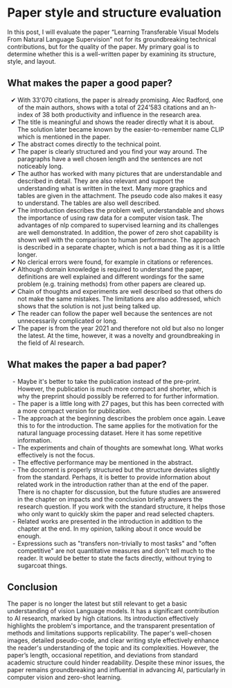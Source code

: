 # Paper style and structure evaluation

In this post, I will evaluate the paper “Learning Transferable Visual Models From Natural Language Supervision” not for its groundbreaking technical contributions, but for the quality of the paper. My primary goal is to determine whether this is a well-written paper by examining its structure, style, and layout.

## What makes the paper a good paper?
<ul style="list-style-type: '✔ ';">
  <li>With 33'070 citations, the paper is already promising. Alec Radford, one of the main authors, shows with a total of 224'583 citations and an h-index of 38 both productivity and influence in the research area.</li>
  <li>The title is meaningful and shows the reader directly what it is about. The solution later became known by the easier-to-remember name CLIP which is mentioned in the paper.</li>
  <li>The abstract comes directly to the technical point.</li>
  <li>The paper is clearly structured and you find your way around. The paragraphs have a well chosen length and the sentences are not noticeably long.</li>
  <li>The author has worked with many pictures that are understandable and described in detail. They are also relevant and support the understanding what is written in the text. Many more graphics and tables are given in the attachment. The pseudo code also makes it easy to understand. The tables are also well described.</li>
  <li>The introduction describes the problem well, understandable and shows the importance of using raw data for a computer vision task. The advantages of nlp compared to supervised learning and its challenges are well demonstrated. In addition, the power of zero shot capability is shown well with the comparison to human performance. The approach is described in a separate chapter, which is not a bad thing as it is a little longer.</li>
  <li>No clerical errors were found, for example in citations or references.</li>
  <li>Although domain knowledge is required to understand the paper, definitions are well explained and different wordings for the same problem (e.g. training methods) from other papers are cleared up.</li>
  <li>Chain of thoughts and experiments are well described so that others do not make the same mistakes. The limitations are also addressed, which shows that the solution is not just being talked up.</li>
  <li>The reader can follow the paper well because the sentences are not unnecessarily complicated or long.</li>
  <li>The paper is from the year 2021 and therefore not old but also no longer the latest. At the time, however, it was a novelty and groundbreaking in the field of AI research.</li>
</ul>


## What makes the paper a bad paper?
<ul style="list-style-type: '- ';">
  <li>Maybe it's better to take the publication instead of the pre-print. However, the publication is much more compact and shorter, which is why the preprint should possibly be referred to for further information.</li>
  <li>The paper is a little long with 27 pages, but this has been corrected with a more compact version for publication.</li>
  <li>The approach at the beginning describes the problem once again. Leave this to for the introduction. The same applies for the motivation for the natural language processing dataset. Here it has some repetitive information.</li>
  <li>The experiments and chain of thoughts are somewhat long. What works effectively is not the focus.</li>
  <li>The effective performance may be mentioned in the abstract.</li>
  <li>The docoment is properly structured but the structure deviates slightly from the standard. Perhaps, it is better to provide information about related work in the introduction rather than at the end of the paper. There is no chapter for discussion, but the future studies are answered in the chapter on impacts and the conclusion briefly answers the research question. If you work with the standard structure, it helps those who only want to quickly skim the paper and read selected chapters.</li>
  <li>Related works are presented in the introduction in addition to the chapter at the end. In my opinion, talking about it once would be enough.</li>
  <li>Expressions such as "transfers non-trivially to most tasks" and "often competitive" are not quantitative measures and don't tell much to the reader. It would be better to state the facts directly, without trying to sugarcoat things.</li>
</ul>

## Conclusion

The paper is no longer the latest but still relevant to get a basic understanding of vision Language models. It has a significant contribution to AI research, marked by high citations. Its introduction effectively highlights the problem's importance, and the transparent presentation of methods and limitations supports replicability. The paper's well-chosen images, detailed pseudo-code, and clear writing style effectively enhance the reader's understanding of the topic and its complexities. However, the paper’s length, occasional repetition, and deviations from standard academic structure could hinder readability. Despite these minor issues, the paper remains groundbreaking and influential in advancing AI, particularly in computer vision and zero-shot learning.